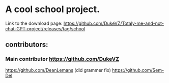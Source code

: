 # A cool school project.

Link to the download page: https://github.com/DukeVZ/Totaly-me-and-not-chat-GPT-project/releases/tag/school 

## contributors:
### Main contributor https://github.com/DukeVZ
https://github.com/DeanLemans (did grammer fix)
https://github.com/Sem-Del

